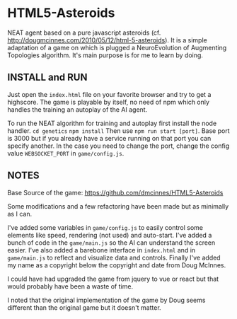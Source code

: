 HTML5-Asteroids
===============
NEAT agent based on a pure javascript asteroids (cf. http://dougmcinnes.com/2010/05/12/html-5-asteroids).
It is a simple adaptation of a game on which is plugged a NeuroEvolution of Augmenting Topologies algorithm.
It's main purpose is for me to learn by doing.

INSTALL and RUN
---------------
Just open the `index.html` file on your favorite browser and try to get a highscore.
The game is playable by itself, no need of npm which only handles the training an autoplay of the AI agent.

To run the NEAT algorithm for training and autoplay first install the node handler.
`cd genetics`
`npm install`
Then use `npm run start [port]`.
Base port is 3000 but if you already have a service running on that port you can specify another.
In the case you need to change the port, change the config value `WEBSOCKET_PORT` in `game/config.js`.

NOTES
-----
Base Source of the game: https://github.com/dmcinnes/HTML5-Asteroids

Some modifications and a few refactoring have been made but as minimally as I can.

I've added some variables in `game/config.js` to easily control some elements like speed, rendering (not used) and auto-start.
I've added a bunch of code in the `game/main.js` so the AI can understand the screen easier.
I've also added a barebone interface in `index.html` and in `game/main.js` to reflect and visualize data and controls.
Finally I've added my name as a copyright below the copyright and date from Doug McInnes.

I could have had upgraded the game from jquery to vue or react but that would probably have been a waste of time.

I noted that the original implementation of the game by Doug seems different than the original game but it doesn't matter. 
